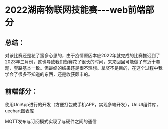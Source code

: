 # 2022湖南物联网技能赛---web前端部分

## 总结：

对该比赛还是花了蛮多心思的，由于疫情原因本应2022年就完成的比赛推迟到了2023年三月份，这也导致我们备赛花了很长的时间，来来回回可能做了有近十套题，套路基本一致。但最终的结果还是很不理想。拿奖不是目的，在这个过程中我学会了很多不知道的东西，还是收获颇丰的。

## 前端部分：

使用UniApp进行的开发（方便打包成手机APP，实现多端开发），UniUI组件库，uechart图表库

MQTT发布与订阅模式实现了与硬件之间的通信
